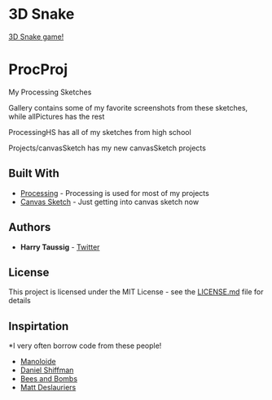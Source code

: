 
# 3D Snake
[3D Snake game!](https://fir-test-dfe3a.firebaseapp.com/)

# ProcProj
My Processing Sketches

Gallery contains some of my favorite screenshots from these sketches, while allPictures has the rest

ProcessingHS has all of my sketches from high school

Projects/canvasSketch has my new canvasSketch projects


## Built With

* [Processing](https://processing.org/) - Processing is used for most of my projects
* [Canvas Sketch](https://github.com/mattdesl/canvas-sketch) - Just getting into canvas sketch now



## Authors

* **Harry Taussig**  - [Twitter](https://twitter.com/Generendipity)


## License

This project is licensed under the MIT License - see the [LICENSE.md](LICENSE.md) file for details

## Inspirtation
*I very often borrow code from these people!
* [Manoloide](https://twitter.com/manoloidee)
* [Daniel Shiffman](https://twitter.com/shiffman)
* [Bees and Bombs](https://twitter.com/beesandbombs)
* [Matt Deslauriers](https://twitter.com/mattdesl)
